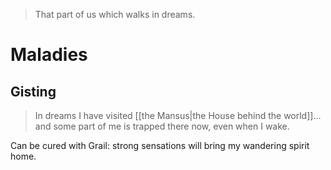 > That part of us which walks in dreams.

# Maladies
## Gisting
> In dreams I have visited [[the Mansus|the House behind the world]]... and some part of me is trapped there now, even when I wake.

Can be cured with Grail: strong sensations will bring my wandering spirit home.